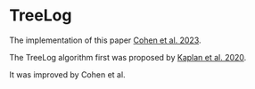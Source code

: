 # TreeLog
The implementation of this paper [Cohen et al. 2023](https://dl.acm.org/doi/abs/10.1145/3564246.3585148). 

The TreeLog algorithm first was proposed by [Kaplan et al. 2020](https://proceedings.neurips.cc/paper_files/paper/2020/hash/a08e32d2f9a8b78894d964ec7fd4172e-Abstract.html). 

It was improved by Cohen et al.
